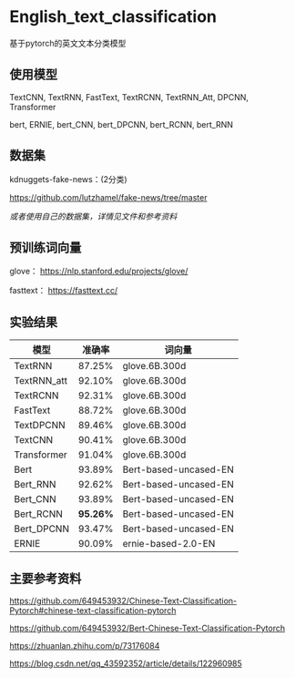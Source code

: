 # English_text_classification
基于pytorch的英文文本分类模型


## 使用模型
TextCNN, TextRNN, FastText, TextRCNN, TextRNN_Att, DPCNN, Transformer

bert, ERNIE, bert_CNN, bert_DPCNN, bert_RCNN, bert_RNN

## 数据集
kdnuggets-fake-news：(2分类)

https://github.com/lutzhamel/fake-news/tree/master


*或者使用自己的数据集，详情见文件和参考资料*

## 预训练词向量
glove： https://nlp.stanford.edu/projects/glove/

fasttext： https://fasttext.cc/


## 实验结果
|  模型   | 准确率  | 词向量  |
|  ----  | ----  |   ----  |
| TextRNN  | 87.25% | glove.6B.300d |
| TextRNN_att  | 92.10% | glove.6B.300d |
| TextRCNN | 92.31% | glove.6B.300d |
| FastText  | 88.72% | glove.6B.300d |
| TextDPCNN  | 89.46% | glove.6B.300d |
| TextCNN  | 90.41% | glove.6B.300d |
| Transformer  | 91.04% | glove.6B.300d |
| Bert  | 93.89% | Bert-based-uncased-EN |
| Bert_RNN  |  92.62% | Bert-based-uncased-EN |
| Bert_CNN  |  93.89% | Bert-based-uncased-EN |
| Bert_RCNN  | **95.26%** | Bert-based-uncased-EN |
| Bert_DPCNN  | 93.47% | Bert-based-uncased-EN |
| ERNIE  | 90.09% |ernie-based-2.0-EN |




## 主要参考资料
https://github.com/649453932/Chinese-Text-Classification-Pytorch#chinese-text-classification-pytorch

https://github.com/649453932/Bert-Chinese-Text-Classification-Pytorch

https://zhuanlan.zhihu.com/p/73176084

https://blog.csdn.net/qq_43592352/article/details/122960985
